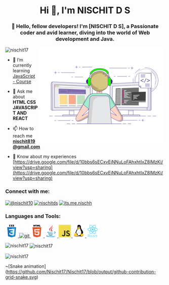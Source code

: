 <h1 align="center">Hi 👋, I'm NISCHIT D S</h1>
<h3 align="center">👋 Hello, fellow developers! I'm [NISCHIT D S], a Passionate coder and avid learner, diving into the world of Web development and Java.</h3>
<img align="right" alt="coding" width="400" src="https://raw.githubusercontent.com/devSouvik/devSouvik/master/gif3.gif">

<p align="left"> <img src="https://komarev.com/ghpvc/?username=nischit17&label=Profile%20views&color=0e75b6&style=flat" alt="nischit17" /> </p>

- 🌱 I’m currently learning [JavaScript - Course](https://github.com/Nischit17/JavaScript)

- 💬 Ask me about **HTML CSS JAVASCRIPT AND REACT**

- 📫 How to reach me **nischit819@gmail.com**

- 📄 Know about my experiences [https://drive.google.com/file/d/10bbs6sECxvEjNNuLoFAhxhtIxZ8lMzKi/view?usp=sharing](https://drive.google.com/file/d/10bbs6sECxvEjNNuLoFAhxhtIxZ8lMzKi/view?usp=sharing)

<h3 align="left">Connect with me:</h3>
<p align="left">
<a href="https://twitter.com/@nischit10" target="blank"><img align="center" src="https://raw.githubusercontent.com/rahuldkjain/github-profile-readme-generator/master/src/images/icons/Social/twitter.svg" alt="@nischit10" height="30" width="40" /></a>
<a href="https://linkedin.com/nischitds" target="blank"><img align="center" src="https://raw.githubusercontent.com/rahuldkjain/github-profile-readme-generator/master/src/images/icons/Social/linked-in-alt.svg" alt="nischitds" height="30" width="40" /></a>
<a href="https://instagram.com/its.me.nischh" target="blank"><img align="center" src="https://raw.githubusercontent.com/rahuldkjain/github-profile-readme-generator/master/src/images/icons/Social/instagram.svg" alt="its.me.nischh" height="30" width="40" /></a>
</p>

<h3 align="left">Languages and Tools:</h3>
<p align="left"> <a href="https://www.w3schools.com/css/" target="_blank" rel="noreferrer"> <img src="https://raw.githubusercontent.com/devicons/devicon/master/icons/css3/css3-original-wordmark.svg" alt="css3" width="40" height="40"/> </a> <a href="https://git-scm.com/" target="_blank" rel="noreferrer"> <img src="https://www.vectorlogo.zone/logos/git-scm/git-scm-icon.svg" alt="git" width="40" height="40"/> </a> <a href="https://www.w3.org/html/" target="_blank" rel="noreferrer"> <img src="https://raw.githubusercontent.com/devicons/devicon/master/icons/html5/html5-original-wordmark.svg" alt="html5" width="40" height="40"/> </a> <a href="https://www.java.com" target="_blank" rel="noreferrer"> <img src="https://raw.githubusercontent.com/devicons/devicon/master/icons/java/java-original.svg" alt="java" width="40" height="40"/> </a> <a href="https://developer.mozilla.org/en-US/docs/Web/JavaScript" target="_blank" rel="noreferrer"> <img src="https://raw.githubusercontent.com/devicons/devicon/master/icons/javascript/javascript-original.svg" alt="javascript" width="40" height="40"/> </a> <a href="https://www.linux.org/" target="_blank" rel="noreferrer"> <img src="https://raw.githubusercontent.com/devicons/devicon/master/icons/linux/linux-original.svg" alt="linux" width="40" height="40"/> </a> <a href="https://reactjs.org/" target="_blank" rel="noreferrer"> <img src="https://raw.githubusercontent.com/devicons/devicon/master/icons/react/react-original-wordmark.svg" alt="react" width="40" height="40"/> </a> </p>

<p><img align="left" src="https://github-readme-stats.vercel.app/api/top-langs?username=nischit17&show_icons=true&locale=en&layout=compact" alt="nischit17" /></p>

<p>&nbsp;<img align="center" src="https://github-readme-stats.vercel.app/api?username=nischit17&show_icons=true&locale=en" alt="nischit17" /></p>

<p><img align="center" src="https://github-readme-streak-stats.herokuapp.com/?user=nischit17&" alt="nischit17" /></p>

~[Snake animation] (https://github.com/Nischit17/Nischit17/blob/output/github-contribution-grid-snake.svg)
